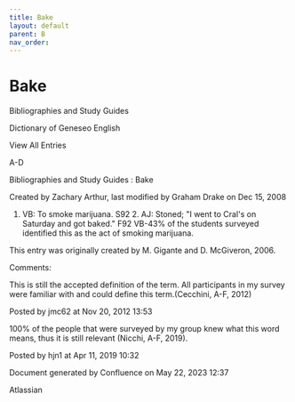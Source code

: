 ```yaml
---
title: Bake
layout: default
parent: B
nav_order:
---
```


# Bake

Bibliographies and Study Guides

Dictionary of Geneseo English

View All Entries

A-D

Bibliographies and Study Guides : Bake

Created by  Zachary Arthur, last modified by  Graham Drake on Dec 15, 2008

1. VB: To smoke marijuana. S92 2. AJ: Stoned; &quot;I went to Cral's on Saturday and got baked.&quot; F92 VB-43% of the students surveyed identified this as the act of smoking marijuana.

This entry was originally created by M. Gigante and D. McGiveron, 2006.

Comments:

This is still the accepted definition of the term. All participants in my survey were familiar with and could define this term.(Cecchini, A-F, 2012)

Posted by jmc62 at Nov 20, 2012 13:53

100% of the people that were surveyed by my group knew what this word means, thus it is still relevant (Nicchi, A-F, 2019). 

Posted by hjn1 at Apr 11, 2019 10:32

Document generated by Confluence on May 22, 2023 12:37

Atlassian
